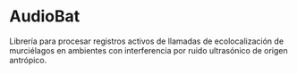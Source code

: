 # AudioBat
Librería para procesar registros activos de llamadas de ecolocalización de murciélagos en ambientes con interferencia por ruido ultrasónico de origen antrópico. 
